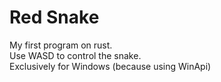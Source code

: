 # Red Snake
My first program on rust.  
Use WASD to control the snake.  
Exclusively for Windows (because using WinApi)  